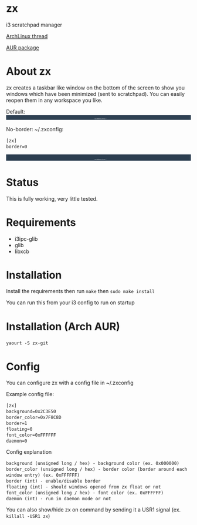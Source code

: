 # zx
i3 scratchpad manager

[ArchLinux thread](https://bbs.archlinux.org/viewtopic.php?pid=1611058)

[AUR package](https://aur.archlinux.org/packages/zx-git/)

# About zx
zx creates a taskbar like window on the bottom of the screen to show you windows which have been minimized (sent to scratchpad). You can easily reopen them in any workspace you like.

Default:
![Default](https://raw.githubusercontent.com/mstg/zx/master/screenshots/default.png)

No-border:
~/.zxconfig:
```
[zx]
border=0
```
![No-border](https://raw.githubusercontent.com/mstg/zx/master/screenshots/no-border.png)

# Status
This is fully working, very little tested.

# Requirements
* i3ipc-glib
* glib
* libxcb

# Installation
Install the requirements then run `make` then `sudo make install`

You can run this from your i3 config to run on startup

# Installation (Arch AUR)
`yaourt -S zx-git`


# Config
You can configure zx with a config file in ~/.zxconfig

Example config file:
```
[zx]
background=0x2C3E50
border_color=0x7F8C8D
border=1
floating=0
font_color=0xFFFFFF
daemon=0
```

Config explanation
```
background (unsigned long / hex) - background color (ex. 0x000000)
border_color (unsigned long / hex) - border color (border around each window entry) (ex. 0xFFFFFF)
border (int) - enable/disable border
floating (int) - should windows opened from zx float or not
font_color (unsigned long / hex) - font color (ex. 0xFFFFFF)
daemon (int) - run in daemon mode or not
```

You can also show/hide zx on command by sending it a USR1 signal (ex. `killall -USR1 zx`)

